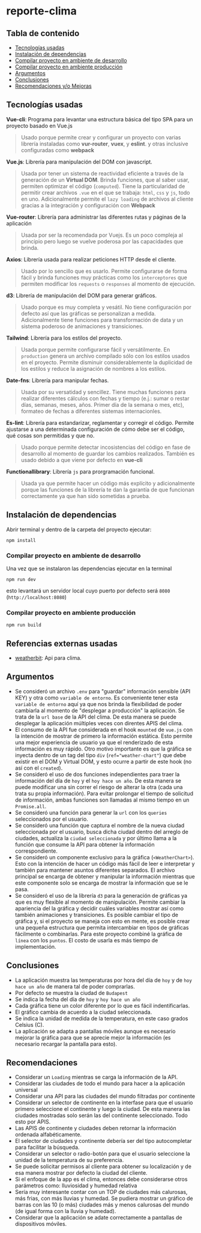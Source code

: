 # reporte-clima

## Tabla de contenido


  - [Tecnologías usadas](#tecnologías-usadas)
  - [Instalación de dependencias](#instalación-de-dependencias)
  - [Compilar proyecto en ambiente de desarrollo](#compilar-proyecto-en-ambiente-de-desarrollo)
  - [Compilar proyecto en ambiente producción](#compilar-proyecto-en-ambiente-producción)
  - [Argumentos](#argumentos)
  - [Conclusiones](#conclusiones)
  - [Recomendaciones y/o Mejoras](#recomendaciones)

## Tecnologías usadas
**Vue-cli**: Programa para levantar una estructura básica del tipo SPA para un proyecto basado en Vue.js
> Usado porque permite crear y configurar un proyecto con varias librería instaladas como **vur-router**, **vuex**, y **eslint**. y otras inclusive configuradas como **webpack**

**Vue.js**: Librería para manipulación del DOM con javascript.
> Usada por tener un sistema de reactividad eficiente a través de la generación de un **Virtual DOM**. Brinda funciones, que al saber usar, permiten optimizar el código (`computed`). Tiene la particularidad de permitir crear archivos `.vue` en el que se trabaja: `html`, `css` y `js`, todo en uno. Adicionalmente permite el `lazy loading` de archivos al cliente gracias a la integración y configuración con **Webpack**

**Vue-router**: Librería para administrar las diferentes rutas y páginas de la aplicación
> Usada por ser la recomendada por Vuejs. Es un poco compleja al principio pero luego se vuelve poderosa por las capacidades que brinda.

**Axios**: Librería usada para realizar peticiones HTTP desde el cliente.
> Usado por lo sencillo que es usarlo. Permite configurarse de forma fácil y brinda funciones muy prácticas como los `interceptores` que permiten modificar los `requests` o `responses` al momento de ejecución.

**d3**: Librería de manipulación del DOM para generar gráficos.
> Usado porque es muy completa y vesátil. No tiene configuración por defecto así que las gráficas se personalizan a medida. Adicionalmente tiene funciones para transformación de data y un sistema poderoso de animaciones y transiciones.

**Tailwind**: Librería para los estilos del proyecto.
> Usada porque permite configurarse fácil y versátilmente. En `production` genera un archivo compilado sólo con los estilos usados en el proyecto. Permite disminuir considerablemente la duplicidad de los estilos y reduce la asignación de nombres a los estilos.

**Date-fns**: Librería para manipular fechas.
> Usada por su versatidad y sencillez. Tiene muchas funciones para realizar diferentes cálculos con fechas y tiempo (e.j.: sumar o restar días, semanas, meses, años. Primer día de la semana o mes, etc), formateo de fechas a diferentes sistemas internacionles.

**Es-lint**: Librería para estandarizar, reglamentar y corregir el código. Permite ajustarse a una determinada configuración de cómo debe ser el código, qué cosas son permitidas y que no.
> Usado porque permite detectar incosistencias del código en fase de desarrollo al momento de guardar los cambios realizados. También es usado debido a que viene por defecto en **vue-cli**

**Functionallibrary**: Librería `js` para prorgramación funcional.
> Usada ya que permite hacer un código más explícito y adicionalmente porque las funciones de la librería te dan la garantía de que funcionan correctamente ya que han sido sometidas a prueba.

## Instalación de dependencias
Abrir terminal y dentro de la carpeta del proyecto ejecutar:
```
npm install
```

### Compilar proyecto en ambiente de desarrollo
Una vez que se instalaron las dependencias ejecutar en la terminal
```
npm run dev
```
esto levantará un servidor local cuyo puerto por defecto será `8080`
(`http://localhost:8080`)

### Compilar proyecto en ambiente producción
```
npm run build
```
## Referencias externas usadas
- [weatherbit](https://api.weatherbit.io/v2.0/history/): Api para clima. 
## Argumentos
- Se consideró un archivo `.env` para "guardar" información sensible (API KEY) y otra como `variable de entorno`. Es conveniente tener esta `variable de entorno` aquí ya que nos brinda la flexibilidad de poder cambiarla al momento de "desplegar a producción" la aplicación. Se trata de la `url base` de la API del clima. De esta manera se puede desplegar la aplicación múltiples veces con direntes APIS del clima.
- El consumo de la API fue considerada en el hook `mounted` de `vue.js` con la intención de mostrar de primero la información estática. Esto permite una mejor experiencia de usuario ya que el renderizado de esta información es muy rápido. Otro motivo importante es que la gráfica se inyecta dentro de un tag del tipo `div` (`ref="weather-chart"`) que debe existir en el DOM y Virtual DOM, y esto ocurre a partir de este hook (no así con el `created`).
- Se consideró el uso de dos funciones independientes para traer la información del día de `hoy` y el `hoy hace un año`. De esta manera se puede modificar una sin correr el riesgo de alterar la otra (cada una trata su propia información). Para evitar prolongar el tiempo de solicitud de información, ambas funciones son llamadas al mismo tiempo en un `Promise.all`.
- Se consideró una función para generar la `url` con los `queries` seleccionados por el usuario.
- Se consideró una función que captura el nombre de la nueva ciudad seleccionada por el usuario, busca dicha ciudad dentro del arreglo de ciudades, actualiza la `ciudad seleccionada` y por último llama a la función que consume la API para obtener la información correspondiente.
- Se consideró un componente exclusivo para la gráfica (`<WeatherChart>`). Esto con la intención de hacer un código más fácil de leer e interpretar y también para mantener asuntos diferentes separados. El archivo principal se encarga de obtener y manipular la información mientras que este componente solo se encarga de mostrar la información que se le pasa.
- Se consideró el uso de la librería `d3` para la generación de gráficas ya que es muy flexible al momento de manipulación. Permite cambiar la apariencia del la gráfica y decidir cuáles variables mostrar así como también animaciones y transiciones. Es posible cambiar el tipo de gráfica y, si el proyecto se maneja con esto en mente, es posible crear una pequeña estructura que permita intercambiar en tipos de gráficas fácilmente o combinarlas. Para este proyecto combiné la gráfica de `línea` con los `puntos`. El costo de usarla es más tiempo de implementación.
## Conclusiones
- La aplicación muestra las temperaturas por hora del día de `hoy` y de `hoy hace un año` de manera tal de poder comprarlas.
- Por defecto se muestra la ciudad de `Budapest`
- Se indica la fecha del día de `hoy` y `hoy hace un año`
- Cada gráfica tiene un color diferente por lo que es fácil indentificarlas.
- El gráfico cambia de acuerdo a la ciudad seleccionada.
- Se indica la unidad de medida de la temperatura, en este caso grados Celsius (C).
- La aplicación se adapta a pantallas móviles aunque es necesario mejorar la gráfica para que se aprecie mejor la información (es necesario recargar la pantalla para esto).
## Recomendaciones
- Considerar un `Loading` mientras se carga la información de la API.
- Considerar las ciudades de todo el mundo para hacer a la aplicación universal
- Considerar una API para las ciudades del mundo filtradas por continente
- Considerar un selector de continente en la interfase para que el usuario primero seleccione el continente y luego la ciudad. De esta manera las ciudades mostradas solo serán las del continente seleccionado. Todo esto por APIS.
- Las APIS de continente y ciudades deben retornar la información ordenada alfabéticamente.
- El selector de ciudades y continente debería ser del tipo autocompletar para facilitar la búsqueda.
- Considerar un selector o radio-botón para que el usuario seleccione la unidad de la temperatura de su preferencia.
- Se puede solicitar permisos al cliente para obtener su localización y de esa manera mostrar por defecto la ciudad del cliente.
- Si el enfoque de la app es el clima, entonces debe considerarse otros parámetros como: lluviosidad y humedad relativa
- Sería muy interesante contar con un TOP de ciudades más calurosas, más frias, con más lluvias y humedad. Se pudiera mostrar un gráfico de barras con las 10 (o más) ciudades más y menos calurosas del mundo (de igual forma con la lluvia y humedad).
- Considerar que la aplicación se adate correctamente a pantallas de dispositivos móviles.
